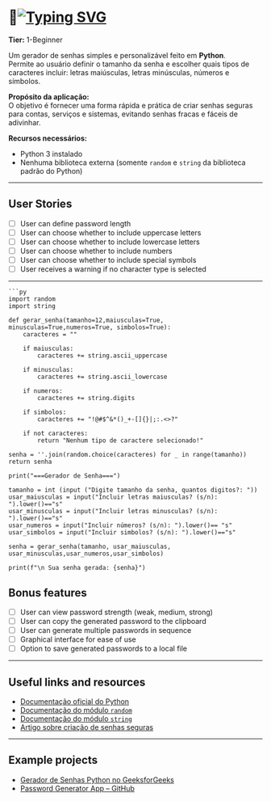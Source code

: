 # 🔑[![Typing SVG](https://readme-typing-svg.herokuapp.com?font=Press+Start+2P&size=15&pause=1000&color=F7EE3D&width=435&lines=Gerador+de+senhas+aleat%C3%B3rias)](https://git.io/typing-svg)

**Tier:** 1-Beginner

Um gerador de senhas simples e personalizável feito em **Python**.  
Permite ao usuário definir o tamanho da senha e escolher quais tipos de caracteres incluir: letras maiúsculas, letras minúsculas, números e símbolos.  

**Propósito da aplicação:**  
O objetivo é fornecer uma forma rápida e prática de criar senhas seguras para contas, serviços e sistemas, evitando senhas fracas e fáceis de adivinhar.  

**Recursos necessários:**  
- Python 3 instalado  
- Nenhuma biblioteca externa (somente `random` e `string` da biblioteca padrão do Python)  

---

## User Stories

- [ ] User can define password length
- [ ] User can choose whether to include uppercase letters
- [ ] User can choose whether to include lowercase letters
- [ ] User can choose whether to include numbers
- [ ] User can choose whether to include special symbols
- [ ] User receives a warning if no character type is selected

---
    ```py
    import random
    import string

    def gerar_senha(tamanho=12,maiusculas=True, minusculas=True,numeros=True, simbolos=True):
        caracteres = ""
    
        if maiusculas:
            caracteres += string.ascii_uppercase   
    
        if minusculas:
            caracteres += string.ascii_lowercase
        
        if numeros:
            caracteres += string.digits
        
        if simbolos:
            caracteres += "!@#$^&*()_+-[]{}|;:.<>?"
        
        if not caracteres:
            return "Nenhum tipo de caractere selecionado!"
    
    senha = ''.join(random.choice(caracteres) for _ in range(tamanho))
    return senha

    print("===Gerador de Senha===")

    tamanho = int (input ("Digite tamanho da senha, quantos digitos?: "))
    usar_maiusculas = input("Incluir letras maiusculas? (s/n): ").lower()=="s"
    usar_minusculas = input("Incluir letras minusculas? (s/n): ").lower()=="s"
    usar_numeros = input("Incluir números? (s/n): ").lower()== "s"
    usar_simbolos = input("Incluir simbolos? (s/n): ").lower()=="s"

    senha = gerar_senha(tamanho, usar_maiusculas, usar_minusculas,usar_numeros,usar_simbolos)

    print(f"\n Sua senha gerada: {senha}")

## Bonus features

- [ ] User can view password strength (weak, medium, strong)
- [ ] User can copy the generated password to the clipboard
- [ ] User can generate multiple passwords in sequence
- [ ] Graphical interface for ease of use
- [ ] Option to save generated passwords to a local file  

---

##  Useful links and resources

- [Documentação oficial do Python](https://docs.python.org/3/)  
- [Documentação do módulo `random`](https://docs.python.org/3/library/random.html)  
- [Documentação do módulo `string`](https://docs.python.org/3/library/string.html)  
- [Artigo sobre criação de senhas seguras](https://www.kaspersky.com/resource-center/threats/how-to-create-a-strong-password)  

---

## Example projects

- [Gerador de Senhas Python no GeeksforGeeks](https://www.geeksforgeeks.org/password-generator-using-python/)  
- [Password Generator App – GitHub](https://github.com/topics/password-generator)
